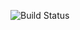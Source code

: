 
![Build Status](https://github.com/RahulVadisetty91/RestService/actions/workflows/workflow.yml/badge.svg?branch=develop/pipeline)
